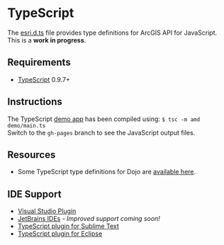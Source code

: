# TypeScript

The [esri.d.ts](esri.d.ts) file provides type definitions for ArcGIS API for JavaScript.
This is a **work in progress**.

## Requirements

* [TypeScript][1] 0.9.7+

## Instructions

The TypeScript [demo app][2] has been compiled using: `$ tsc -m amd demo/main.ts`  
Switch to the `gh-pages` branch to see the JavaScript output files.

## Resources

* Some TypeScript type definitions for Dojo are [available here][3].

## IDE Support

* [Visual Studio Plugin](http://www.typescriptlang.org/#Download)
* [JetBrains IDEs](http://www.jetbrains.com) - *Improved support coming soon!*
* [TypeScript plugin for Sublime Text](https://github.com/Railk/T3S)
* [TypeScript plugin for Eclipse](https://github.com/palantir/eclipse-typescript)

[1]: http://www.typescriptlang.org
[2]: http://esri.github.io/jsapi-resources/typescript/demo.html
[3]: https://github.com/schungx/Dojo-TypeScript
